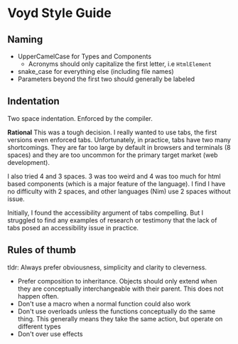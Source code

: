 # Voyd Style Guide

## Naming

- UpperCamelCase for Types and Components
  - Acronyms should only capitalize the first letter, i.e `HtmlElement`
- snake_case for everything else (including file names)
- Parameters beyond the first two should generally be labeled

## Indentation

Two space indentation. Enforced by the compiler.

**Rational**
This was a tough decision. I really wanted to use tabs, the
first versions even enforced tabs. Unfortunately, in practice,
tabs have two many shortcomings. They are far too large by
default in browsers and terminals (8 spaces) and they are too
uncommon for the primary target market (web development).

I also tried 4 and 3 spaces. 3 was too weird and 4 was too much for
html based components (which is a major feature of the language).
I find I have no difficulty with 2 spaces, and other languages (Nim)
use 2 spaces without issue.

Initially, I found the accessibility argument of tabs compelling. But
I struggled to find any examples of research or testimony that the lack
of tabs posed an accessibility issue in practice.

## Rules of thumb

tldr:
Always prefer obviousness, simplicity and clarity to cleverness.

- Prefer composition to inheritance. Objects should only extend when they
  are conceptually interchangeable with their parent. This does not happen
  often.
- Don't use a macro when a normal function could also work
- Don't use overloads unless the functions conceptually do the same thing.
  This generally means they take the same action, but operate on different types
- Don't over use effects

